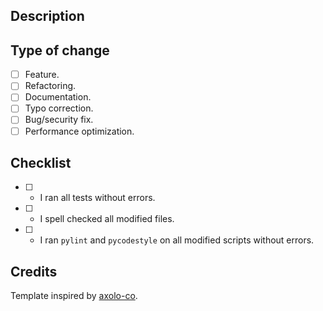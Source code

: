 ## Description

## Type of change

- [ ] Feature.
- [ ] Refactoring.
- [ ] Documentation.
- [ ] Typo correction.
- [ ] Bug/security fix.
- [ ] Performance optimization.

## Checklist

- [ ] - I ran all tests without errors.
- [ ] - I spell checked all modified files.
- [ ] - I ran `pylint` and `pycodestyle` on all modified scripts without errors.

## Credits

Template inspired by [axolo-co](https://github.com/axolo-co/pull_request_template#example-1-simple-pull-request-template).
